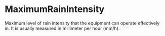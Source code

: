 MaximumRainIntensity
====================

Maximum level of rain intensity that the equipment can operate effectively in. It is usually measured in millimeter per hour (mm/h).
